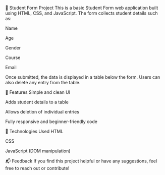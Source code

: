 📝 Student Form Project
This is a basic Student Form web application built using HTML, CSS, and JavaScript. The form collects student details such as:

Name

Age

Gender

Course

Email

Once submitted, the data is displayed in a table below the form. Users can also delete any entry from the table.

🔧 Features
Simple and clean UI

Adds student details to a table

Allows deletion of individual entries

Fully responsive and beginner-friendly code

📁 Technologies Used
HTML

CSS

JavaScript (DOM manipulation)



📬 Feedback
If you find this project helpful or have any suggestions, feel free to reach out or contribute!

